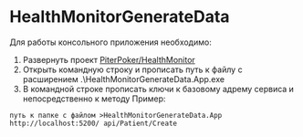 # HealthMonitorGenerateData
Для работы консольного приложения необходимо:
1. Развернуть проект [PiterPoker/HealthMonitor](https://github.com/PiterPoker/HealthMonitor)
2. Открыть командную строку и прописать путь к файлу с расширением .\HealthMonitorGenerateData.App.exe
3. В командной строке прописать ключи к базовому адрему сервиса и непосредственно к методу
   Пример:
```
путь к папке с файлом >HealthMonitorGenerateData.App http://localhost:5200/ api/Patient/Create
```

